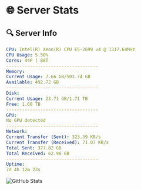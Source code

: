 # 🌐 Server Stats
## 🔍 Server Info
```yaml
CPU: Intel(R) Xeon(R) CPU E5-2699 v4 @ 1317.64MHz
CPU Usage: 5.50%
Cores: 44P | 88T
-----------------------------------
Memory:
Current Usage: 7.66 GB/503.74 GB
Available: 492.72 GB
-----------------------------------
Disk:
Current Usage: 23.71 GB/1.71 TB
Free: 1.60 TB
-----------------------------------
GPU:
No GPU detected
-----------------------------------
Network:
Current Transfer (Sent): 323.39 KB/s
Current Transfer (Received): 71.07 KB/s
Total Sent: 377.82 GB
Total Received: 62.98 GB
-----------------------------------
Uptime:
7d 4h 12m 23s
```
![GitHub Stats](https://img.shields.io/badge/Updated-2025-04-26_21:21:11-blue)